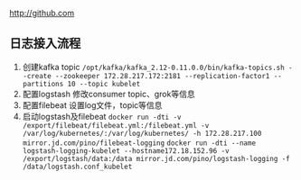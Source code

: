 

http://github.com
## 日志接入流程

 1. 创建kafka topic
 `/opt/kafka/kafka_2.12-0.11.0.0/bin/kafka-topics.sh --create --zookeeper 172.28.217.172:2181 --replication-factor1 --partitions 10 --topic kubelet`
 2. 配置logstash
修改consumer topic、grok等信息
 3. 配置filebeat
 设置log文件，topic等信息
 4. 启动logstash及filebeat
 `docker run -dti -v /export/filebeat/filebeat.yml:/filebeat.yml -v /var/log/kubernetes/:/var/log/kubernetes/ -h 172.28.217.100 mirror.jd.com/pino/filebeat-logging`
 `docker run -dti --name logstash-logging-kubelet --hostname172.18.152.96 -v /export/logstash/data:/data mirror.jd.com/pino/logstash-logging -f /data/logstash.conf_kubelet`
 
 
 